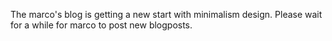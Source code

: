 The marco's blog is getting a new start with minimalism design. Please wait for a while for marco to post new blogposts.
